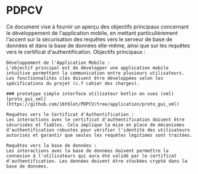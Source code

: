 # PDPCV

Ce document vise à fournir un aperçu des objectifs principaux concernant le développement de l'application mobile, en mettant particulièrement l'accent sur la sécurisation des requêtes vers le serveur de base de données et dans la base de données elle-même, ainsi que sur les requêtes vers le certificat d'authentification.
Objectifs principaux :

    Développement de l'Application Mobile :
    L'objectif principal est de développer une application mobile intuitive permettant la communication entre plusieurs utilisateurs. Les fonctionnalités clés doivent être développées selon les spécifications du projet (c.f cahier des charges).

    ### prototype simple interface utilisateur kotlin en vues (xml)
    [proto_gui_xml](https://github.com/16tblot/PDPCV/tree/application/proto_gui_xml)

    Requêtes vers le Certificat d'Authentification :
    Les interactions avec le certificat d'authentification doivent être sécurisées et fiables. Cela implique la mise en place de mécanismes d'authentification robustes pour vérifier l'identité des utilisateurs autorisés et garantir que seules les requêtes légitimes sont traitées.
    
    Requêtes vers la base de données :
    Les interactions avec la base de données doivent permettre la connexion à l'utilisateurs qui aura été validé par le certificat d'authentification. Les données doivent être stockées crypté dans la base de données.

